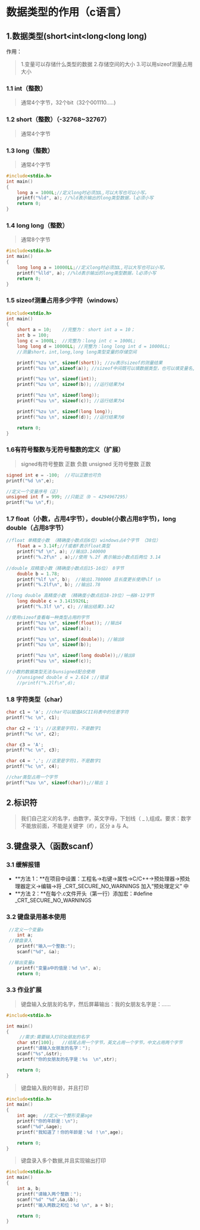 
# 数据类型的作用（c语言）

## 1.数据类型(short<int<long<long long)
作用：
> 1.变量可以存储什么类型的数据
> 2.存储空间的大小
> 3.可以用sizeof测量占用大小

### 1.1 int（整数）
>通常4个字节，32个bit（32个001110.....)

### 1.2 short（整数）（-32768~32767）
>通常4个字节

### 1.3 long（整数）
>通常4个字节
```c
#include<stdio.h>
int main()
{
	long a = 1000L;//定义long时必须加L,可以大写也可以小写。
	printf("%ld", a); //%ld表示输出的long类型数据，l必须小写
	return 0;
}
```

### 1.4 long long（整数）
>通常8个字节
```c
#include<stdio.h>
int main()
{
	long long a = 10000LL;//定义long时必须加L,可以大写也可以小写。
	printf("%lld", a); //%ld表示输出的long类型数据，l必须小写
	return 0;
}
```
### 1.5 sizeof测量占用多少字符（windows）
```c
#include<stdio.h>
int main()
{
	short a = 10;    //完整为： short int a = 10；
	int b = 100;     
	long c = 1000L;  //完整为：long int c = 1000L;
	long long d = 10000LL; //完整为：long long int d = 10000LL;
    //测量short，int,long,long long类型变量的存储空间

	printf("%zu \n", sizeof(short)); //zu表示sizeof的测量结果
	printf("%zu \n",sizeof(a)); //sizeof中间既可以填数据类型，也可以填变量名,运行结果为 2

	printf("%zu \n", sizeof(int));
	printf("%zu \n", sizeof(b)); //运行结果为4

	printf("%zu \n", sizeof(long));
	printf("%zu \n", sizeof(c)); //运行结果为4

	printf("%zu \n", sizeof(long long));
	printf("%zu \n", sizeof(d)); //运行结果为8

	return 0;
}
```
### 1.6有符号整数与无符号整数的定义（扩展）
>signed有符号整数 正数 负数
>unsigned 无符号整数 正数
```c
signed int e = -100;  //可以正数也可负
printf("%d \n",e);

//定义一个变量序号（正）
unsigned int f = 999; //只能正（0 ~ 4294967295）
printf("%u \n",f);
```

### 1.7 float（小数，占用4字节），double(小数占用8字节)，long double（占用8字节）
```c
//float 单精度小数 （精确度小数点后6位) windows占4个字节 （38位）
	float a = 3.14f;//f或者F表示float类型
	printf("%f \n", a); //输出3.140000
	printf("%.2f\n" , a);//使用 %.2f 表示输出小数点后两位 3.14
	
//double 双精度小数（精确度小数点后15-16位） 8字节 
	double b = 1.78;
	printf("%lf \n", b);  //输出1.780000 且长度更长使用%lf \n
	printf("%.2lf\n", b); //输出1.78

//long double 高精度小数 （精确度小数点后18-19位）一般8-12字节
	long double c = 3.1415926L;
	printf("%.3lf \n", c); //输出结果3.142 

//使用sizeof查看每一种类型占用的字节
	printf("%zu \n", sizeof(float)); //输出4
	printf("%zu \n", sizeof(a));

	printf("%zu \n", sizeof(double)); //输出8
	printf("%zu \n", sizeof(b));

	printf("%zu \n", sizeof(long double));//输出8
	printf("%zu \n", sizeof(c));

//小数的数据类型无法与unsigned配合使用
	//unsigned double d = 2.614 ;//错误
    //printf("%.2lf\n",d);
```

### 1.8 字符类型（char）

```c
char c1 = 'a'; //char可以赋值ASCII码表中的任意字符
printf("%c \n", c1);

char c2 = '1'; //这里是字符1，不是数字1
printf("%c \n", c2);

char c3 = 'A'; 
printf("%c \n", c3);

char c4 = ','; //这里是字符1，不是数字1
printf("%c \n", c4);

//char类型占用一个字节
printf("%zu \n", sizeof(char));//输出 1
```



## 2.标识符
> 我们自己定义的名字，由数字，英文字母，下划线（ _ ),组成。要求：数字不能放前面，不能是关键字（if），区分 a 与 A。

## 3.键盘录入（函数scanf）

### 3.1 缓解报错
- **方法 1：**在项目中设置：工程名→右键→属性→C/C++→预处理器→预处理器定义→编辑→将  _CRT_SECURE_NO_WARNINGS 加入“预处理定义” 中
- **方法 2：**在每个.c文件开头（第一行）添加宏：#define _CRT_SECURE_NO_WARNINGS

### 3.2 键盘录用基本使用

```c
 //定义一个变量a
	int a;
 //键盘录入
	printf("输入一个整数:");
	scanf("%d", &a);

 //输出变量a
	printf("变量a中的值是：%d \n", a);
	return 0;
```

### 3.3 作业扩展

>键盘输入女朋友的名字，然后屏幕输出：我的女朋友名字是：......

```c
#include<stdio.h>

int main()
{
	 //需求:需要输入打印女朋友的名字
	char str[100];   //结尾占用一个字节，英文占用一个字节，中文占用两个字节
	printf("请输入女朋友的名字：");
	scanf("%s",&str);
	printf("你的女朋友的名字是：%s  \n",str);

	return 0;
}

```

> 键盘输入我的年龄，并且打印

```c
#include<stdio.h>
int main()
{
	int age;  //定义一个整形变量age
	printf("你的年龄是：\n");
	scanf("%d",&age);
	printf("我知道了！你的年龄是：%d ！\n",age);

	return 0;
}
```

> 键盘录入多个数据,并且实现输出打印

```c
#include<stdio.h>
int main()
{
	int a, b;
	printf("请输入两个整数：");
	scanf("%d" "%d",&a,&b);
	printf("输入两数之和位：%d \n", a + b);

	return 0;
}
```

